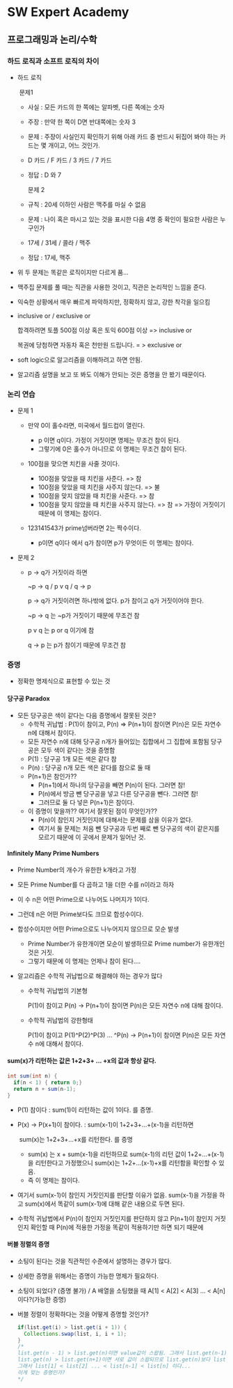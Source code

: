 # SW Expert Academy

## 프로그래밍과 논리/수학

### 하드 로직과 소프트 로직의 차이

* 하드 로직

  ​	   문제1

  * 사실 : 모든 카드의 한 쪽에는 알파벳, 다른 쪽에는 숫자

  * 주장 : 만약 한 쪽이 D면 반대쪽에는 숫자 3

  * 문제 : 주장이 사실인지 확인하기 위해 아래 카드 중 반드시 뒤집어 봐야 하는 카드는 몇 개이고, 어느 것인가.

  *  D 카드 / F 카드 / 3 카드 / 7 카드

  * 정답 : D 와 7

    문제 2

  * 규칙 : 20세 이하인 사람은 맥주를 마실 수 없음

  * 문제 : 나이 혹은 마시고 있는 것을 표시한 다음 4명 중 확인이 필요한 사람은 누구인가

  * 17세 / 31세 / 콜라 / 맥주

  * 정답 : 17세, 맥주

* 위 두 문제는 똑같은 로직이지만 다르게 품...
* 맥주집 문제를 풀 때는 직관을 사용한 것이고, 직관은 논리적인 느낌을 준다.
* 익숙한 상황에서 매우 빠르게 파악하지만, 정확하지 않고, 강한 착각을 일으킴



* inclusive or / exclusive or

  합격하려면 토플 500점 이상 혹은 토익 600점 이상 => inclusive or

  복권에 당첨하면 자동차 혹은 천만원 드립니다. = > exclusive or

* soft logic으로 알고리즘을 이해하려고 하면 안됨.
* 알고리즘 설명을 보고 또 봐도 이해가 안되는 것은 증명을 안 봤기 때문이다.



### 논리 연습

* 문제 1

  * 만약 0이 홀수라면, 미국에서 월드컵이 열린다.
    * p 이면 q이다. 가정이 거짓이면 명제는 무조건 참이 된다.
    * 그렇기에 0은 홀수가 아니므로 이 명제는 무조건 참이 된다.
  * 100점을 맞으면 치킨을 사줄 것이다.
    * 100점을 맞았을 때 치킨을 사준다. => 참
    * 100점을 맞았을 때 치킨을 사주지 않는다. => 불
    * 100점을 맞지 않았을 때 치킨을 사준다. => 참
    * 100점을 맞지 않았을 때 치킨을 사주지 않는다. => 참 => 가정이 거짓이기 때문에 이 명제는 참이다.

  * 123141543가 prime넘버라면 2는 짝수이다.
    * p이면 q이다 에서 q가 참이면 p가 무엇이든 이 명제는 참이다.

* 문제 2

  * p -> q가 거짓이라 하면

    ~p -> q  / p v q / q -> p 


    p -> q가 거짓이려면 하나밖에 없다. p가 참이고 q가 거짓이어야 한다.

    ~p -> q 는 ~p가 거짓이기 때문에 무조건 참

    p v q 는 p or q 이기에 참

    q -> p 는 p가 참이기 때문에 무조건 참



### 증명

* 정확한 명제식으로 표현할 수 있는 것

#### 당구공 Paradox

* 모든 당구공은 색이 같다는 다음 증명에서 잘못된 것은?
  * 수학적 귀납법 : P(1)이 참이고, P(n) => P(n+1)이 참이면 P(n)은 모든 자연수 n에 대해서 참이다.
  * 모든 자연수 n에 대해 당구공 n개가 들어있는 집합에서 그 집합에 포함됨 당구공은 모두 색이 같다는 것을 증명함
  * P(1) : 당구공 1개 모든 색은 같다 참
  * P(n) : 당구공 n개 모든 색은 같다를 참으로 둘 때
  * P(n+1)은 참인가??
    * P(n+1)에서 하나의 당구공을 빼면 P(n)이 된다. 그러면 참!
    * P(n)에서 방금 뺀 당구공을 넣고 다른 당구공을 뺀다. 그러면 참!
    * 그러므로 둘 다 넣은 P(n+1)은 참이다.
  * 이 증명이 맞을까?? 여기서 잘못된 점이 무엇인가??
    * P(n)이 참인지 거짓인지에 대해서는 문제를 삼을 이유가 없다.
    * 여기서 둘 문제는 처음 뺀 당구공과 두번 째로 뺀 당구공의 색이 같은지를 모르기 때문에 이 곳에서 문제가 일어난 것.

#### Infinitely Many Prime Numbers

* Prime Number의 개수가 유한한 k개라고 가정

* 모든 Prime Number를 다 곱하고 1을 더한 수를 n이라고 하자

* 이 수 n은 어떤 Prime으로 나누어도 나머지가 1이다.

* 그런데 n은 어떤 Prime보다도 크므로 합성수이다.

* 합성수이지만 어떤 Prime으로도 나누어지지 않으므로 모순 발생

  * Prime Number가 유한개이면 모순이 발생하므로 Prime number가 유한개인 것은 거짓.
  * 그렇기 때문에 이 명제는 언제나 참이 된다....

  

* 알고리즘은 수학적 귀납법으로 해결해야 하는 경우가 많다

  * 수학적 귀납법의 기본형

    P(1)이 참이고 P(n) -> P(n+1)이 참이면 P(n)은 모든 자연수 n에 대해 참이다.

  * 수학적 귀납법의 강한형태

    P(1)이 참이고 P(1)^P(2)^P(3) ... ^P(n) -> P(n+1)이 참이면 P(n)은 모든 자연수 n에 대해서 참이다.

    

#### sum(x)가 리턴하는 값은 1+2+3+ ... +x의 값과 항상 같다.

```java
int sum(int n) {
  if(n < 1) { return 0;}
  return n + sum(n-1);
}
```

* P(1) 참이다 : sum(1)이 리턴하는 값이 1이다. 를 증명.

* P(x) -> P(x+1)이 참이다. : sum(x-1)이 1+2+3+...+(x-1)을 리턴하면 

  ​										sum(x)는 1+2+3+...+x를 리턴한다. 를 증명

  * sum(x) 는 x + sum(x-1)을 리턴하므로 sum(x-1)의 리턴 값이 1+2+...+(x-1)을 리턴한다고 가정했으니 sum(x)는 1+2+...(x-1)+x를 리턴함을 확인할 수 있음.
  * 즉 이 명제는 참이다.

* 여기서 sum(x-1)이 참인지 거짓인지를 판단할 이유가 없음. sum(x-1)을 가정을 하고 sum(x)에서 똑같이 sum(x-1)에 대해 같은 내용으로 두면 된다.
* 수학적 귀납법에서 P(n)이 참인지 거짓인지를 판단하지 않고 P(n+1)이 참인지 거짓인지 확인할 때 P(n)에 적용한 가정을 똑같이 적용하기만 하면 되기 때문에

#### 버블 정렬의 증명

* 소팅이 된다는 것을 직관적인 수준에서 설명하는 경우가 많다.
* 상세한 증명을 위해서는 증명이 가능한 명제가 필요하다.
* 소팅이 되었다? (증명 불가) / A 배열을 소팅했을 때 A[1] < A[2] < A[3] ... < A[n] 이다?(가능한 증명)

* 버블 정렬이 정확하다는 것을 어떻게 증명할 것인가?

  ```java
  if(list.get(i) > list.get(i + 1)) {
    Collections.swap(list, i, i + 1);
  }
  /*
  list.get(n - 1) > list.get(n)이면 value값이 스왑됨. 그래서 list.get(n-1)보다. list.get(n)이 더 크다.
  list.get(n) > list.get(n+1)이면 서로 값이 스왑되므로 list.get(n)보다 list.get(n+1)이 더 크다.
  그래서 list[1] < list[2] ... < list[n-1] < list[n] 이다...
  이게 맞는 증명인가?
  */
  ```

  
